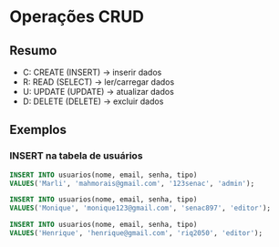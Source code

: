 # Operações CRUD

## Resumo

- C: CREATE (INSERT) -> inserir dados
- R: READ (SELECT) -> ler/carregar dados
- U: UPDATE (UPDATE) -> atualizar dados
- D: DELETE (DELETE) -> excluir dados

## Exemplos

### INSERT na tabela de usuários

```sql
INSERT INTO usuarios(nome, email, senha, tipo)
VALUES('Marli', 'mahmorais@gmail.com', '123senac', 'admin');
```

```sql
INSERT INTO usuarios(nome, email, senha, tipo)
VALUES('Monique', 'monique123@gmail.com', 'senac897', 'editor');
```

```sql
INSERT INTO usuarios(nome, email, senha, tipo)
VALUES('Henrique', 'henrique@gmail.com', 'riq2050', 'editor');
```


